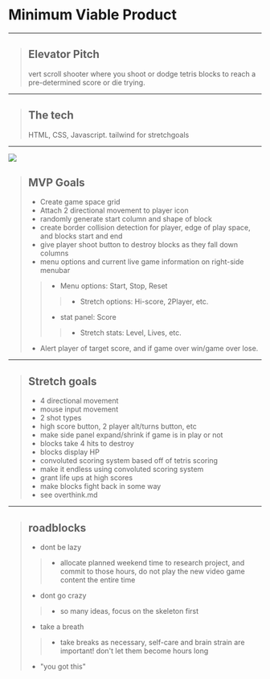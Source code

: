 # Minimum Viable Product

---

>## Elevator Pitch
>
>vert scroll shooter where you shoot or dodge tetris blocks to reach a pre-determined score or die trying.

---

>## The tech
>
>HTML, CSS, Javascript. tailwind for stretchgoals

---

<img src="https://i.ibb.co/m8CwFtV/MVPimage.png">

>## MVP Goals
>
>- Create game space grid
>- Attach 2 directional movement to player icon
>- randomly generate start column and shape of block
>- create border collision detection for player, edge of play space, and blocks start and end
>- give player shoot button to destroy blocks as they fall down columns
>- menu options and current live game information on right-side menubar
>
>>- Menu options: Start, Stop, Reset
>>
>>>- Stretch options: Hi-score, 2Player, etc.
>>
>>- stat panel: Score
>>
>>>- Stretch stats: Level, Lives, etc.
>
>- Alert player of target score, and if game over win/game over lose.

---

> ## Stretch goals
>
>- 4 directional movement
>- mouse input movement
>- 2 shot types
>- high score button, 2 player alt/turns button, etc
>- make side panel expand/shrink if game is in play or not
>- blocks take 4 hits to destroy
>- blocks display HP
>- convoluted scoring system based off of tetris scoring
>- make it endless using convoluted scoring system
>- grant life ups at high scores
>- make blocks fight back in some way
>- see overthink.md

---

> ## roadblocks
>
>- dont be lazy
>
>>- allocate planned weekend time to research project, and commit to those hours, do not play the new video game content the entire time
>
>- dont go crazy
>
>>- so many ideas, focus on the skeleton first
>
>- take a breath
>
>>- take breaks as necessary, self-care and brain strain are important!  don't let them become hours long
>
>- "you got this"
